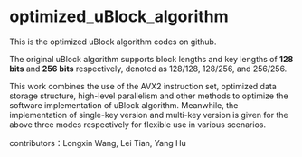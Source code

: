 # optimized_uBlock_algorithm

This is the optimized uBlock algorithm codes on github.

The original uBlock algorithm supports block lengths and key lengths of **128 bits** and **256 bits** respectively, denoted as 128/128, 128/256, and 256/256.

This work combines the use of the AVX2 instruction set, optimized data storage structure, high-level parallelism and other methods to optimize the software implementation of uBlock algorithm. Meanwhile, the implementation of single-key version and multi-key version is given for the above three modes respectively for flexible use in various scenarios.

contributors：Longxin Wang, Lei Tian, Yang Hu
